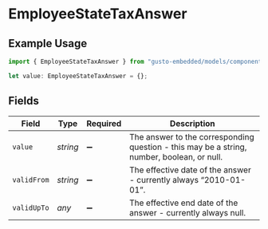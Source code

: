 # EmployeeStateTaxAnswer

## Example Usage

```typescript
import { EmployeeStateTaxAnswer } from "gusto-embedded/models/components";

let value: EmployeeStateTaxAnswer = {};
```

## Fields

| Field                                                                                      | Type                                                                                       | Required                                                                                   | Description                                                                                |
| ------------------------------------------------------------------------------------------ | ------------------------------------------------------------------------------------------ | ------------------------------------------------------------------------------------------ | ------------------------------------------------------------------------------------------ |
| `value`                                                                                    | *string*                                                                                   | :heavy_minus_sign:                                                                         | The answer to the corresponding question - this may be a string, number, boolean, or null. |
| `validFrom`                                                                                | *string*                                                                                   | :heavy_minus_sign:                                                                         | The effective date of the answer - currently always “2010-01-01”.                          |
| `validUpTo`                                                                                | *any*                                                                                      | :heavy_minus_sign:                                                                         | The effective end date of the answer - currently always null.                              |